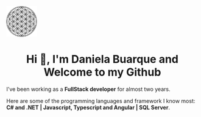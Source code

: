 <img src="picture.jpg" height="80" width="80"/>

<h1 align="center">Hi  👋, I'm Daniela Buarque and Welcome to my Github</h1>

I've been working as a **FullStack developer** for almost two years.

Here are some of the programming languages and framework I know most: **C# and .NET | Javascript, Typescript and Angular | SQL Server**.


